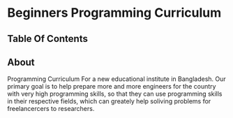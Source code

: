 # Beginners Programming Curriculum

## Table Of Contents


## About
Programming Curriculum For a new educational institute in Bangladesh. Our primary goal is to help prepare more and more engineers for the country with very high programming skills, so that they can use programming skills in their respective fields, which can greately help soliving problems for freelancercers to researchers.
